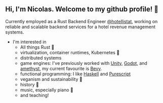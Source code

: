 ## Hi, I'm Nicolas. Welcome to my github profile! 🐣

<!--
**nicmr/nicmr** is a ✨ _special_ ✨ repository because its `README.md` (this file) appears on your GitHub profile.

Here are some ideas to get you started:

- 🔭 I’m currently working on ...
- 🌱 I’m currently learning ...
- 👯 I’m looking to collaborate on ...
- 🤔 I’m looking for help with ...
- 💬 Ask me about ...
- 📫 How to reach me: ...
- 😄 Pronouns: ...
- ⚡ Fun fact: ...
-->

Currently employed as a Rust Backend Engineer [@hotellistat](https://hotellistat.com/en), working on reliable and scalable backend services for a hotel revenue management systems.
  
- I'm interested in
  - All things Rust 🦀
  - virtualization, container runtimes, Kubernetes 🚢
  - distributed systems
  - game engines: I've previously worked with [Unity](https://unity.com/), [Godot](https://godotengine.org/), and [amethyst](https://amethyst.rs/), my current favourite is [Bevy](https://github.com/bevyengine/bevy).
  - functional programming: I like [Haskell](https://www.haskell.org/) and [Purescript](https://www.purescript.org/)
  - veganism and sustainability 🌱
  - history 🗿
  - music, especially piano 🎹
  - and teaching!

